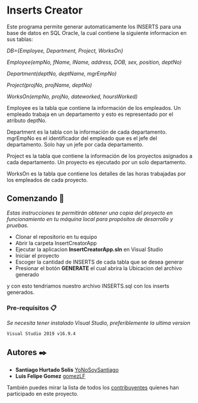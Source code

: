# Inserts Creator

Este programa permite generar automaticamente los INSERTS para una base de datos en SQL Oracle, la cual contiene la siguiente informacion en sus tablas:


_DB={Employee, Department, Project, WorksOn}_

_Employee(empNo, fName, lName, address, DOB, sex, position, deptNo)_

_Department(deptNo, deptName, mgrEmpNo)_    

_Project(projNo, projName, deptNo)_

_WorksOn(empNo, projNo, dateworked, hoursWorked)_

Employee  es la tabla que contiene la información de los empleados. Un empleado trabaja en un departamento y esto es representado por el atributo deptNo. 

Department  es la tabla con la información de cada departamento.  mgrEmpNo es el identificador del empleado que es el jefe del departamento.  Solo hay un jefe por cada departamento.

Project es la tabla que contiene la información de los proyectos asignados a cada departamento. Un proyecto es ejecutado por un solo departamento.

WorksOn es la tabla que contiene los detalles de las horas trabajadas por los empleados de cada proyecto.


## Comenzando 🚀

_Estas instrucciones te permitirán obtener una copia del proyecto en funcionamiento en tu máquina local para propósitos de desarrollo y pruebas._

* Clonar el repositorio en tu equipo
* Abrir la carpeta InsertCreatorApp
* Ejecutar la aplicacion **InsertCreatorApp.sln** en Visual Studio
* Iniciar el proyecto
* Escoger la cantidad de INSERTS de cada tabla que se desea generar
* Presionar el botón **GENERATE** el cual abrira la Ubicacion del archivo generado

y con esto tendriamos nuestro archivo INSERTS.sql con los inserts generados.

### Pre-requisitos 📋

_Se necesita tener instalado Visual Studio, preferiblemente la ultima version_

```
Visual Studio 2019 v16.9.4
```

## Autores ✒️

* **Santiago Hurtado Solis** [YoNoSoySantiago](https://github.com/YoNoSoySantiago)
* **Luis Felipe Gomez** [gomezLF](https://github.com/gomezLF)

También puedes mirar la lista de todos los [contribuyentes](https://github.com/your/project/contributors) quíenes han participado en este proyecto. 
